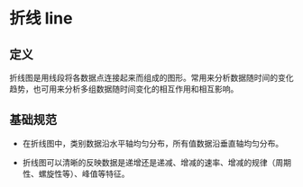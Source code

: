 # 折线 line

## 定义

折线图是用线段将各数据点连接起来而组成的图形。常用来分析数据随时间的变化趋势，也可用来分析多组数据随时间变化的相互作用和相互影响。

## 基础规范

- 在折线图中，类别数据沿水平轴均匀分布，所有值数据沿垂直轴均匀分布。

- 折线图可以清晰的反映数据是递增还是递减、增减的速率、增减的规律（周期性、螺旋性等）、峰值等特征。